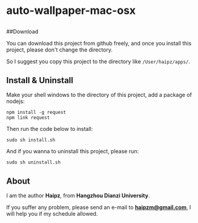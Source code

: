 # auto-wallpaper-mac-osx

## 

##Download

You can download this project from github freely, and once you install this project, please don't change the directory.

So I suggest you copy this project to the directory like `/User/haipz/apps/`.

## Install & Uninstall

Make your shell windows to the directory of this project, add a package of nodejs:

```
npm install -g request
npm link request
```

Then run the code below to install:

```
sudo sh install.sh
```

And if you wanna to uninstall this project, please run:

```
sudo sh uninstall.sh
```

## About

I am the author **Haipz**, from **Hangzhou Dianzi University**.

If you suffer any problem, please send an e-mail to **haipzm@gmail.com**, I will help you if my schedule allowed.
